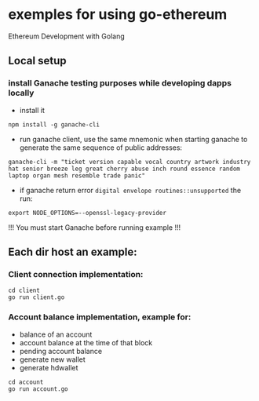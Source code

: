 # exemples for using go-ethereum 
 Ethereum Development with Golang


## Local setup
### install Ganache testing purposes while developing dapps locally
- install it
```
npm install -g ganache-cli
```
- run ganache client, use the same mnemonic when starting ganache to generate the same sequence of public addresses:
``` 
ganache-cli -m "ticket version capable vocal country artwork industry hat senior breeze leg great cherry abuse inch round essence random laptop organ mesh resemble trade panic" 
```
- if ganache return error `digital envelope routines::unsupported` the run: 
```
export NODE_OPTIONS=--openssl-legacy-provider
 ```
 !!! You must start Ganache before running example !!!

 ## Each dir host an example:
 ### Client connection implementation: 
```
cd client
go run client.go
```
 ### Account balance implementation, example for: 
 - balance of an account 
 - account balance at the time of that block
 - pending account balance
 - generate new wallet 
 - generate hdwallet
 ```
cd account
go run account.go 
```
